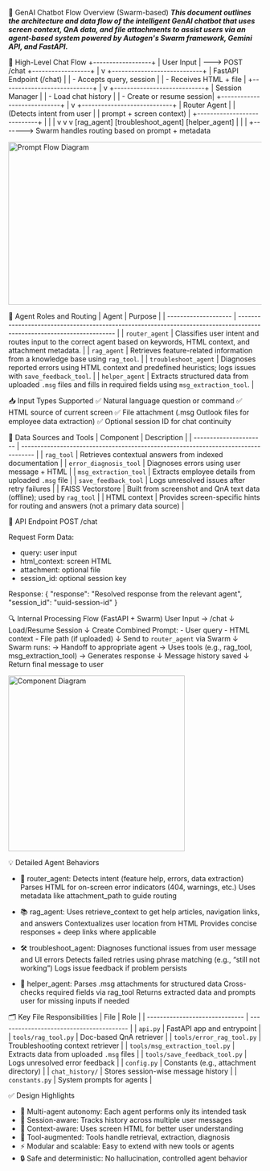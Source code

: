 🧠 GenAI Chatbot Flow Overview (Swarm-based)
***This document outlines the architecture and data flow of the intelligent GenAI chatbot that uses screen context, QnA data, and file attachments to assist users via an agent-based system powered by Autogen's Swarm framework, Gemini API, and FastAPI.***

🔁 High-Level Chat Flow
+------------------+
|   User Input     | ---> POST /chat
+------------------+
        |
        v
+----------------------------+
| FastAPI Endpoint (/chat)  |
| - Accepts query, session  |
| - Receives HTML + file    |
+----------------------------+
        |
        v
+----------------------------+
|  Session Manager           |
|  - Load chat history       |
|  - Create or resume session|
+----------------------------+
        |
        v
+----------------------------+
|  Router Agent              |
|  (Detects intent from user |
|   prompt + screen context) |
+----------------------------+
     |         |        |
     v         v        v
 [rag_agent] [troubleshoot_agent] [helper_agent]
     |         |        |
     +-------> Swarm handles routing
                based on prompt + metadata

<img width="584" height="324" alt="Prompt Flow Diagram" src="https://github.com/user-attachments/assets/819e7815-9941-4afa-8792-de63ed734429" />


🤖 Agent Roles and Routing
| Agent                | Purpose                                                                                                                |
| -------------------- | ---------------------------------------------------------------------------------------------------------------------- |
| `router_agent`       | Classifies user intent and routes input to the correct agent based on keywords, HTML context, and attachment metadata. |
| `rag_agent`          | Retrieves feature-related information from a knowledge base using `rag_tool`.                                          |
| `troubleshoot_agent` | Diagnoses reported errors using HTML context and predefined heuristics; logs issues with `save_feedback_tool`.         |
| `helper_agent`       | Extracts structured data from uploaded `.msg` files and fills in required fields using `msg_extraction_tool`.          |

📥 Input Types Supported
✅ Natural language question or command
✅ HTML source of current screen
✅ File attachment (.msg Outlook files for employee data extraction)
✅ Optional session ID for chat continuity

🧱 Data Sources and Tools
| Component              | Description                                                                        |
| ---------------------- | ---------------------------------------------------------------------------------- |
| `rag_tool`             | Retrieves contextual answers from indexed documentation                            |
| `error_diagnosis_tool` | Diagnoses errors using user message + HTML                                         |
| `msg_extraction_tool`  | Extracts employee details from uploaded `.msg` file                                |
| `save_feedback_tool`   | Logs unresolved issues after retry failures                                        |
| FAISS Vectorstore      | Built from screenshot and QnA text data (offline); used by `rag_tool`              |
| HTML context           | Provides screen-specific hints for routing and answers (not a primary data source) |

📡 API Endpoint
POST /chat

Request Form Data:
- query: user input
- html_context: screen HTML
- attachment: optional file
- session_id: optional session key

Response:
{
  "response": "Resolved response from the relevant agent",
  "session_id": "uuid-session-id"
}

🔍 Internal Processing Flow (FastAPI + Swarm)
User Input → /chat
    ↓
Load/Resume Session
    ↓
Create Combined Prompt:
    - User query
    - HTML context
    - File path (if uploaded)
    ↓
Send to `router_agent` via Swarm
    ↓
Swarm runs:
    → Handoff to appropriate agent
        → Uses tools (e.g., rag_tool, msg_extraction_tool)
        → Generates response
    ↓
Message history saved
    ↓
Return final message to user

<img width="351" height="349" alt="Component Diagram" src="https://github.com/user-attachments/assets/1c35277d-d237-4cd9-9e18-458ab83f22ae" />


💡 Detailed Agent Behaviors
- 🧭 router_agent:
Detects intent (feature help, errors, data extraction)
Parses HTML for on-screen error indicators (404, warnings, etc.)
Uses metadata like attachment_path to guide routing

- 📚 rag_agent:
Uses retrieve_context to get help articles, navigation links, and answers
Contextualizes user location from HTML
Provides concise responses + deep links where applicable

- 🛠️ troubleshoot_agent:
Diagnoses functional issues from user message and UI errors
Detects failed retries using phrase matching (e.g., “still not working”)
Logs issue feedback if problem persists

- 📩 helper_agent:
Parses .msg attachments for structured data
Cross-checks required fields via rag_tool
Returns extracted data and prompts user for missing inputs if needed

🗂️ Key File Responsibilities
| File                           | Role                                     |
| ------------------------------ | ---------------------------------------- |
| `api.py`                       | FastAPI app and entrypoint               |
| `tools/rag_tool.py`            | Doc-based QnA retriever                  |
| `tools/error_rag_tool.py`      | Troubleshooting context retriever        |
| `tools/msg_extraction_tool.py` | Extracts data from uploaded `.msg` files |
| `tools/save_feedback_tool.py`  | Logs unresolved error feedback           |
| `config.py`                    | Constants (e.g., attachment directory)   |
| `chat_history/`                | Stores session-wise message history      |
| `constants.py`                 | System prompts for agents                |

✅ Design Highlights
- 🤖 Multi-agent autonomy: Each agent performs only its intended task
- 🔁 Session-aware: Tracks history across multiple user messages
- 🧠 Context-aware: Uses screen HTML for better user understanding
- 📂 Tool-augmented: Tools handle retrieval, extraction, diagnosis
- ⚡ Modular and scalable: Easy to extend with new tools or agents
- 🔒 Safe and deterministic: No hallucination, controlled agent behavior
